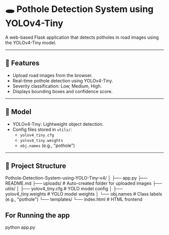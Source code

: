 # 🕳️ Pothole Detection System using YOLOv4-Tiny

A web-based Flask application that detects potholes in road images using the YOLOv4-Tiny model.

---

## 🚀 Features

- Upload road images from the browser.
- Real-time pothole detection using YOLOv4-Tiny.
- Severity classification: Low, Medium, High.
- Displays bounding boxes and confidence score.

---

## 🧠 Model

- YOLOv4-Tiny: Lightweight object detection.
- Config files stored in `utils/`:
  - `yolov4_tiny.cfg`
  - `yolov4_tiny.weights`
  - `obj.names` (e.g., "pothole")

---

## 📁 Project Structure
Pothole-Detection-System-using-YOLO-Tiny-v4/
│
├── app.py
├── README.md
├── uploads/                    # Auto-created folder for uploaded images
├── utils/
│   ├── yolov4_tiny.cfg         # YOLO model config
│   ├── yolov4_tiny.weights     # YOLO model weights
│   └── obj.names               # Class labels (e.g., "pothole")
└── templates/
    └── index.html              # HTML frontend

## For Running the app
python app.py

